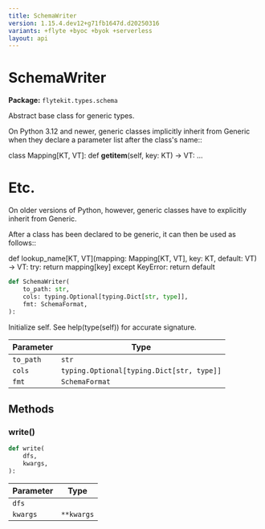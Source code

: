 ```yaml
---
title: SchemaWriter
version: 1.15.4.dev12+g71fb1647d.d20250316
variants: +flyte +byoc +byok +serverless
layout: api
---
```


# SchemaWriter

**Package:** `flytekit.types.schema`

Abstract base class for generic types.

On Python 3.12 and newer, generic classes implicitly inherit from
Generic when they declare a parameter list after the class's name::

class Mapping[KT, VT]:
def __getitem__(self, key: KT) -> VT:
...
# Etc.

On older versions of Python, however, generic classes have to
explicitly inherit from Generic.

After a class has been declared to be generic, it can then be used as
follows::

def lookup_name[KT, VT](mapping: Mapping[KT, VT], key: KT, default: VT) -> VT:
try:
return mapping[key]
except KeyError:
return default


```python
def SchemaWriter(
    to_path: str,
    cols: typing.Optional[typing.Dict[str, type]],
    fmt: SchemaFormat,
):
```
Initialize self.  See help(type(self)) for accurate signature.


| Parameter | Type |
|-|-|
| `to_path` | `str` |
| `cols` | `typing.Optional[typing.Dict[str, type]]` |
| `fmt` | `SchemaFormat` |
## Methods

### write()

```python
def write(
    dfs,
    kwargs,
):
```
| Parameter | Type |
|-|-|
| `dfs` |  |
| `kwargs` | ``**kwargs`` |
